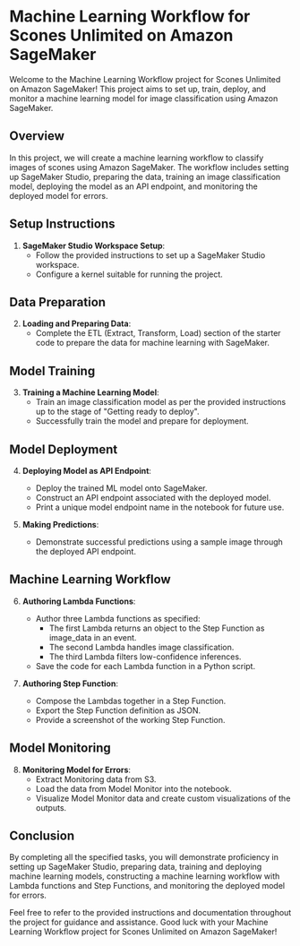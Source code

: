 # Machine Learning Workflow for Scones Unlimited on Amazon SageMaker

Welcome to the Machine Learning Workflow project for Scones Unlimited on Amazon SageMaker! This project aims to set up, train, deploy, and monitor a machine learning model for image classification using Amazon SageMaker.

## Overview

In this project, we will create a machine learning workflow to classify images of scones using Amazon SageMaker. The workflow includes setting up SageMaker Studio, preparing the data, training an image classification model, deploying the model as an API endpoint, and monitoring the deployed model for errors.

## Setup Instructions

1. **SageMaker Studio Workspace Setup**:
   - Follow the provided instructions to set up a SageMaker Studio workspace.
   - Configure a kernel suitable for running the project.

## Data Preparation

2. **Loading and Preparing Data**:
   - Complete the ETL (Extract, Transform, Load) section of the starter code to prepare the data for machine learning with SageMaker.

## Model Training

3. **Training a Machine Learning Model**:
   - Train an image classification model as per the provided instructions up to the stage of "Getting ready to deploy".
   - Successfully train the model and prepare for deployment.

## Model Deployment

4. **Deploying Model as API Endpoint**:
   - Deploy the trained ML model onto SageMaker.
   - Construct an API endpoint associated with the deployed model.
   - Print a unique model endpoint name in the notebook for future use.
   
5. **Making Predictions**:
   - Demonstrate successful predictions using a sample image through the deployed API endpoint.

## Machine Learning Workflow

6. **Authoring Lambda Functions**:
   - Author three Lambda functions as specified:
     - The first Lambda returns an object to the Step Function as image_data in an event.
     - The second Lambda handles image classification.
     - The third Lambda filters low-confidence inferences.
   - Save the code for each Lambda function in a Python script.

7. **Authoring Step Function**:
   - Compose the Lambdas together in a Step Function.
   - Export the Step Function definition as JSON.
   - Provide a screenshot of the working Step Function.

## Model Monitoring

8. **Monitoring Model for Errors**:
   - Extract Monitoring data from S3.
   - Load the data from Model Monitor into the notebook.
   - Visualize Model Monitor data and create custom visualizations of the outputs.

## Conclusion

By completing all the specified tasks, you will demonstrate proficiency in setting up SageMaker Studio, preparing data, training and deploying machine learning models, constructing a machine learning workflow with Lambda functions and Step Functions, and monitoring the deployed model for errors.

Feel free to refer to the provided instructions and documentation throughout the project for guidance and assistance. Good luck with your Machine Learning Workflow project for Scones Unlimited on Amazon SageMaker!